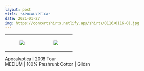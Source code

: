```yaml
---
layout: post
title: "APOCALYPTICA"
date: 2021-01-27
img: https://concertshirts.netlify.app/shirts/0116/0116-01.jpg
---
```




<table style="width:100%;"><tr><td style="vertical-align:top;">
      <figure class="tmblr-full" data-orig-height="2048" data-orig-width="1365" data-orig-src="https://concertshirts.netlify.app/shirts/0116/0116-01.jpg"><img src="https://64.media.tumblr.com/7da8b6868f972913e91aa539dfc6ad01/7d0c9a8b576672f4-a8/s540x810/a6c597e099581f08986e7b96fa21b8c8c90297f6.jpg" data-orig-height="2048" data-orig-width="1365" data-orig-src="https://concertshirts.netlify.app/shirts/0116/0116-01.jpg"/></figure></td>
    <td style="vertical-align:top;">
      <figure class="tmblr-full" data-orig-height="2048" data-orig-width="1365" data-orig-src="https://concertshirts.netlify.app/shirts/0116/0116-02.jpg"><img src="https://64.media.tumblr.com/d302a9473b0417a164fd234e5fc53076/7d0c9a8b576672f4-5f/s540x810/27585b16b14381f7e4a84dc40d7d66d24123e4fc.jpg" data-orig-height="2048" data-orig-width="1365" data-orig-src="https://concertshirts.netlify.app/shirts/0116/0116-02.jpg"/></figure></td>
  </tr></table><p>
  Apocalyptica | 2008 Tour<br/>MEDIUM | 100% Preshrunk Cotton | Gildan
</p>
